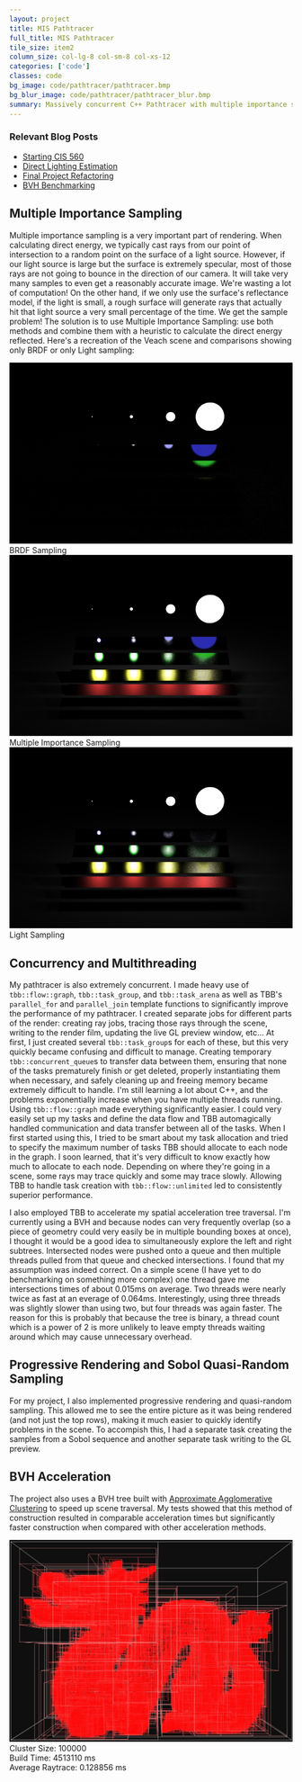 ```yaml
---
layout: project
title: MIS Pathtracer
full_title: MIS Pathtracer
tile_size: item2
column_size: col-lg-8 col-sm-8 col-xs-12
categories: ['code']
classes: code
bg_image: code/pathtracer/pathtracer.bmp
bg_blur_image: code/pathtracer/pathtracer_blur.bmp
summary: Massively concurrent C++ Pathtracer with multiple importance sampling and quasi-random sampling, and BVH acceleration
---
```


<h3>Relevant Blog Posts</h3>
<ul>
	<li><a href="/blog/2015/10/13/Starting-CIS-560/">Starting CIS 560</a></li>
	<li><a href="/blog/2015/11/1/Direct-Lighting-Estimation-CIS-560/">Direct Lighting Estimation</a></li>
	<li><a href="/blog/2015/12/9/Final-Project-and-Major-Refactoring-CIS-560/">Final Project Refactoring</a></li>
	<li><a href="/blog/2015/12/15/BVH-Benchmarking/">BVH Benchmarking</a></li>
</ul>


<h2>Multiple Importance Sampling</h2>
<p>Multiple importance sampling is a very important part of rendering. When calculating direct energy, we typically cast rays from our point of intersection to a random point on the surface of a light source. However, if our light source is large but the surface is extremely specular, most of those rays are not going to bounce in the direction of our camera. It will take very many samples to even get a reasonably accurate image. We're wasting a lot of computation! On the other hand, if we only use the surface's reflectance model, if the light is small, a rough surface will generate rays that actually hit that light source a very small percentage of the time. We get the sample problem! The solution is to use Multiple Importance Sampling: use both methods and combine them with a heuristic to calculate the direct energy reflected. Here's a recreation of the Veach scene and comparisons showing only BRDF or only Light sampling:</p>

<div class="row">
  <div class="col-sm-4 col-xs-12">
    <img src="/img/560/renders/brdf_only.bmp"/>
    <div class="caption">BRDF Sampling</div>
  </div>
  <div class="col-sm-4 col-xs-12">
    <img src="/img/560/renders/veach_64spp_5min.bmp"/>
    <div class="caption">Multiple Importance Sampling</div>
  </div>
  <div class="col-sm-4 col-xs-12">
    <img src="/img/560/renders/light_only.bmp"/>
    <div class="caption">Light Sampling</div>
  </div>
</div>


<h2>Concurrency and Multithreading</h2>
<p>My pathtracer is also extremely concurrent. I made heavy use of <code>tbb::flow::graph</code>, <code>tbb::task_group</code>, and <code>tbb::task_arena</code> as well as TBB's <code>parallel_for</code> and <code>parallel_join</code> template functions to significantly improve the performance of my pathtracer. I created separate jobs for different parts of the render: creating ray jobs, tracing those rays through the scene, writing to the render film, updating the live GL preview window, etc... At first, I just created several <code>tbb::task_group</code>s for each of these, but this very quickly became confusing and difficult to manage. Creating temporary <code>tbb::concurrent_queue</code>s to transfer data between them, ensuring that none of the tasks prematurely finish or get deleted, properly instantiating them when necessary, and safely cleaning up and freeing memory became extremely difficult to handle. I'm still learning a lot about C++, and the problems exponentially increase when you have multiple threads running. Using <code>tbb::flow::graph</code> made everything significantly easier. I could very easily set up my tasks and define the data flow and TBB automagically handled communication and data transfer between all of the tasks. When I first started using this, I tried to be smart about my task allocation and tried to specify the maximum number of tasks TBB should allocate to each node in the graph. I soon learned, that it's very difficult to know exactly how much to allocate to each node. Depending on where they're going in a scene, some rays may trace quickly and some may trace slowly. Allowing TBB to handle task creation with <code>tbb::flow::unlimited</code> led to consistently superior performance.</p>

<p>I also employed TBB to accelerate my spatial acceleration tree traversal. I'm currently using a BVH and because nodes can very frequently overlap (so a piece of geometry could very easily be in multiple bounding boxes at once), I thought it would be a good idea to simultaneously explore the left and right subtrees. Intersected nodes were pushed onto a queue and then multiple threads pulled from that queue and checked intersections. I found that my assumption was indeed correct. On a simple scene (I have yet to do benchmarking on something more complex) one thread gave me intersections times of about 0.015ms on average. Two threads were nearly twice as fast at an everage of 0.064ms. Interestingly, using three threads was slightly slower than using two, but four threads was again faster. The reason for this is probably that because the tree is binary, a thread count which is a power of 2 is more unlikely to leave empty threads waiting around which may cause unnecessary overhead.</p>

<h2>Progressive Rendering and Sobol Quasi-Random Sampling</h2>
<p>For my project, I also implemented progressive rendering and quasi-random sampling. This allowed me to see the entire picture as it was being rendered (and not just the top rows), making it much easier to quickly identify problems in the scene. To accompish this, I had a separate task creating the samples from a Sobol sequence and another separate task writing to the GL preview.</p>

<h2>BVH Acceleration</h2>
<p>The project also uses a BVH tree built with <a href="http://www.cs.cmu.edu/~ygu1/paper/HPG13/HPG13.pdf">Approximate Agglomerative Clustering</a> to speed up scene traversal. My tests showed that this method of construction resulted in comparable acceleration times but significantly faster construction when compared with other acceleration methods.</p>

<div class="row">
	<div class="col-lg-8 col-lg-offset-2 col-sm-10 col-sm-offset-1 col-xs-12">
		<a href="/img/renderer/bvh_benchmarking/dragon_c100000_b4513.11_t0.000128856.png"><img src="/img/renderer/bvh_benchmarking/dragon_c100000_b4513.11_t0.000128856.jpg" /></a>
		<div class="caption">
			<div>Cluster Size: 100000</div>
			<div>Build Time: 4513110 ms</div>
			<div>Average Raytrace: 0.128856 ms</div>
		</div>
	</div>
</div>